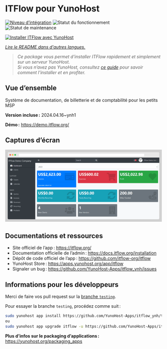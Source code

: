 <!--
Nota bene : ce README est automatiquement généré par <https://github.com/YunoHost/apps/tree/master/tools/readme_generator>
Il NE doit PAS être modifié à la main.
-->

# ITFlow pour YunoHost

[![Niveau d’intégration](https://dash.yunohost.org/integration/itflow.svg)](https://dash.yunohost.org/appci/app/itflow) ![Statut du fonctionnement](https://ci-apps.yunohost.org/ci/badges/itflow.status.svg) ![Statut de maintenance](https://ci-apps.yunohost.org/ci/badges/itflow.maintain.svg)

[![Installer ITFlow avec YunoHost](https://install-app.yunohost.org/install-with-yunohost.svg)](https://install-app.yunohost.org/?app=itflow)

*[Lire le README dans d'autres langues.](./ALL_README.md)*

> *Ce package vous permet d’installer ITFlow rapidement et simplement sur un serveur YunoHost.*  
> *Si vous n’avez pas YunoHost, consultez [ce guide](https://yunohost.org/install) pour savoir comment l’installer et en profiter.*

## Vue d’ensemble

Système de documentation, de billetterie et de comptabilité pour les petits MSP

**Version incluse :** 2024.04.16~ynh1

**Démo :** <https://demo.itflow.org/>

## Captures d’écran

![Capture d’écran de ITFlow](./doc/screenshots/readme.gif)

## Documentations et ressources

- Site officiel de l’app : <https://itflow.org/>
- Documentation officielle de l’admin : <https://docs.itflow.org/installation>
- Dépôt de code officiel de l’app : <https://github.com/itflow-org/itflow>
- YunoHost Store : <https://apps.yunohost.org/app/itflow>
- Signaler un bug : <https://github.com/YunoHost-Apps/itflow_ynh/issues>

## Informations pour les développeurs

Merci de faire vos pull request sur la [branche `testing`](https://github.com/YunoHost-Apps/itflow_ynh/tree/testing).

Pour essayer la branche `testing`, procédez comme suit :

```bash
sudo yunohost app install https://github.com/YunoHost-Apps/itflow_ynh/tree/testing --debug
ou
sudo yunohost app upgrade itflow -u https://github.com/YunoHost-Apps/itflow_ynh/tree/testing --debug
```

**Plus d’infos sur le packaging d’applications :** <https://yunohost.org/packaging_apps>
